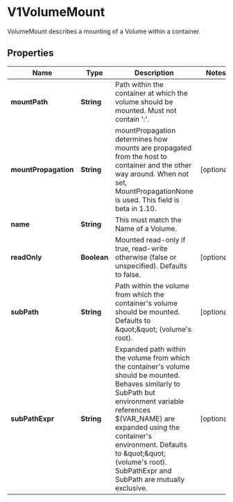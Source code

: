 

# V1VolumeMount

VolumeMount describes a mounting of a Volume within a container.

## Properties

| Name | Type | Description | Notes |
|------------ | ------------- | ------------- | -------------|
|**mountPath** | **String** | Path within the container at which the volume should be mounted.  Must not contain &#39;:&#39;. |  |
|**mountPropagation** | **String** | mountPropagation determines how mounts are propagated from the host to container and the other way around. When not set, MountPropagationNone is used. This field is beta in 1.10. |  [optional] |
|**name** | **String** | This must match the Name of a Volume. |  |
|**readOnly** | **Boolean** | Mounted read-only if true, read-write otherwise (false or unspecified). Defaults to false. |  [optional] |
|**subPath** | **String** | Path within the volume from which the container&#39;s volume should be mounted. Defaults to \&quot;\&quot; (volume&#39;s root). |  [optional] |
|**subPathExpr** | **String** | Expanded path within the volume from which the container&#39;s volume should be mounted. Behaves similarly to SubPath but environment variable references $(VAR_NAME) are expanded using the container&#39;s environment. Defaults to \&quot;\&quot; (volume&#39;s root). SubPathExpr and SubPath are mutually exclusive. |  [optional] |



